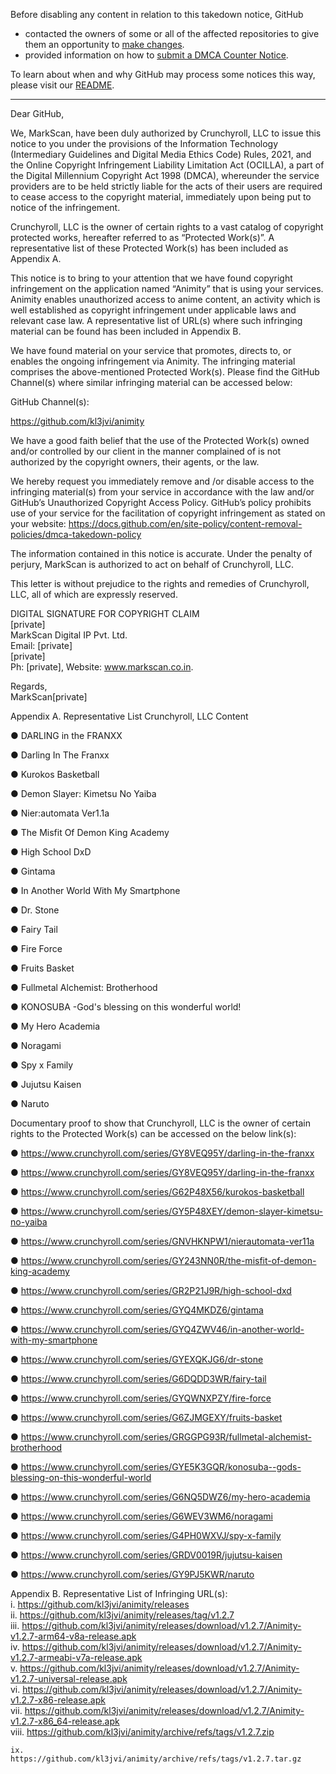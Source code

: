 Before disabling any content in relation to this takedown notice, GitHub
- contacted the owners of some or all of the affected repositories to give them an opportunity to [make changes](https://docs.github.com/en/github/site-policy/dmca-takedown-policy#a-how-does-this-actually-work).
- provided information on how to [submit a DMCA Counter Notice](https://docs.github.com/en/articles/guide-to-submitting-a-dmca-counter-notice).

To learn about when and why GitHub may process some notices this way, please visit our [README](https://github.com/github/dmca/blob/master/README.md#anatomy-of-a-takedown-notice).

---

Dear GitHub,

We, MarkScan, have been duly authorized by Crunchyroll, LLC to issue this notice to you under the provisions of the Information Technology (Intermediary Guidelines and Digital Media Ethics Code) Rules, 2021, and the Online Copyright Infringement Liability Limitation Act (OCILLA), a part of the Digital Millennium Copyright Act 1998 (DMCA), whereunder the service providers are to be held strictly liable for the acts of their users are required to cease access to the copyright material, immediately upon being put to notice of the infringement.

Crunchyroll, LLC is the owner of certain rights to a vast catalog of copyright protected works, hereafter referred to as “Protected Work(s)”. A representative list of these Protected Work(s) has been included as Appendix A.

This notice is to bring to your attention that we have found copyright infringement on the application named “Animity” that is using your services. Animity enables unauthorized access to anime content, an activity which is well established as copyright infringement under applicable laws and relevant case law. A representative list of URL(s) where such infringing material can be found has been included in Appendix B.

We have found material on your service that promotes, directs to, or enables the ongoing infringement via Animity. The infringing material comprises the above-mentioned Protected Work(s). Please find the GitHub Channel(s) where similar infringing material can be accessed below:

GitHub Channel(s):

https://github.com/kl3jvi/animity

We have a good faith belief that the use of the Protected Work(s) owned and/or controlled by our client in the manner complained of is not authorized by the copyright owners, their agents, or the law.

We hereby request you immediately remove and /or disable access to the infringing material(s) from your service in accordance with the law and/or GitHub’s Unauthorized Copyright Access Policy. GitHub’s policy prohibits use of your service for the facilitation of copyright infringement as stated on your website: https://docs.github.com/en/site-policy/content-removal-policies/dmca-takedown-policy

The information contained in this notice is accurate. Under the penalty of perjury, MarkScan is authorized to act on behalf of Crunchyroll, LLC.

This letter is without prejudice to the rights and remedies of Crunchyroll, LLC, all of which are expressly reserved.

DIGITAL SIGNATURE FOR COPYRIGHT CLAIM  
[private]  
MarkScan Digital IP Pvt. Ltd.  
Email: [private]  
[private]  
Ph: [private], Website: www.markscan.co.in.

Regards,  
MarkScan[private]   

Appendix A. Representative List Crunchyroll, LLC Content

●       DARLING in the FRANXX

●       Darling In The Franxx

●       Kurokos Basketball

●       Demon Slayer: Kimetsu No Yaiba

●       Nier:automata Ver1.1a

●       The Misfit Of Demon King Academy

●       High School DxD

●       Gintama

●       In Another World With My Smartphone

●       Dr. Stone

●       Fairy Tail

●       Fire Force

●       Fruits Basket

●       Fullmetal Alchemist: Brotherhood

●       KONOSUBA -God's blessing on this wonderful world!

●       My Hero Academia

●       Noragami

●       Spy x Family

●       Jujutsu Kaisen

●       Naruto

Documentary proof to show that Crunchyroll, LLC is the owner of certain rights to the Protected Work(s) can be accessed on the below link(s):

●       https://www.crunchyroll.com/series/GY8VEQ95Y/darling-in-the-franxx

●       https://www.crunchyroll.com/series/GY8VEQ95Y/darling-in-the-franxx

●       https://www.crunchyroll.com/series/G62P48X56/kurokos-basketball

●       https://www.crunchyroll.com/series/GY5P48XEY/demon-slayer-kimetsu-no-yaiba

●       https://www.crunchyroll.com/series/GNVHKNPW1/nierautomata-ver11a

●       https://www.crunchyroll.com/series/GY243NN0R/the-misfit-of-demon-king-academy

●       https://www.crunchyroll.com/series/GR2P21J9R/high-school-dxd

●       https://www.crunchyroll.com/series/GYQ4MKDZ6/gintama

●       https://www.crunchyroll.com/series/GYQ4ZWV46/in-another-world-with-my-smartphone

●       https://www.crunchyroll.com/series/GYEXQKJG6/dr-stone

●       https://www.crunchyroll.com/series/G6DQDD3WR/fairy-tail

●       https://www.crunchyroll.com/series/GYQWNXPZY/fire-force

●       https://www.crunchyroll.com/series/G6ZJMGEXY/fruits-basket

●       https://www.crunchyroll.com/series/GRGGPG93R/fullmetal-alchemist-brotherhood

●       https://www.crunchyroll.com/series/GYE5K3GQR/konosuba--gods-blessing-on-this-wonderful-world

●       https://www.crunchyroll.com/series/G6NQ5DWZ6/my-hero-academia

●       https://www.crunchyroll.com/series/G6WEV3WM6/noragami

●       https://www.crunchyroll.com/series/G4PH0WXVJ/spy-x-family

●       https://www.crunchyroll.com/series/GRDV0019R/jujutsu-kaisen

●       https://www.crunchyroll.com/series/GY9PJ5KWR/naruto


 

Appendix B. Representative List of Infringing URL(s):  
 i.   https://github.com/kl3jvi/animity/releases  
ii.   https://github.com/kl3jvi/animity/releases/tag/v1.2.7  
iii.  https://github.com/kl3jvi/animity/releases/download/v1.2.7/Animity-v1.2.7-arm64-v8a-release.apk  
iv.   https://github.com/kl3jvi/animity/releases/download/v1.2.7/Animity-v1.2.7-armeabi-v7a-release.apk  
v.    https://github.com/kl3jvi/animity/releases/download/v1.2.7/Animity-v1.2.7-universal-release.apk  
vi.   https://github.com/kl3jvi/animity/releases/download/v1.2.7/Animity-v1.2.7-x86-release.apk  
vii.  https://github.com/kl3jvi/animity/releases/download/v1.2.7/Animity-v1.2.7-x86_64-release.apk  
viii. https://github.com/kl3jvi/animity/archive/refs/tags/v1.2.7.zip

    ix.            https://github.com/kl3jvi/animity/archive/refs/tags/v1.2.7.tar.gz

